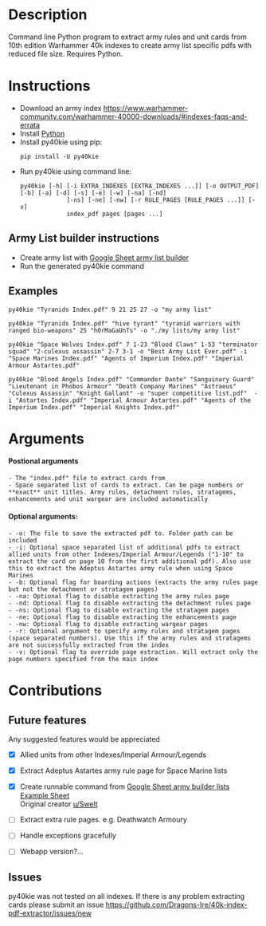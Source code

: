 # Description
Command line Python program to extract army rules and unit cards from 10th edition Warhammer 40k indexes to create army list specific pdfs with reduced file size. Requires Python.

# Instructions
- Download an army index https://www.warhammer-community.com/warhammer-40000-downloads/#indexes-faqs-and-errata  
- Install [Python](https://wiki.python.org/moin/BeginnersGuide/Download)
- Install py40kie using pip:  
  ```
  pip install -U py40kie
  ```
- Run py40kie using command line:  
  ```
  py40kie [-h] [-i EXTRA_INDEXES [EXTRA_INDEXES ...]] [-o OUTPUT_PDF] [-b] [-a] [-d] [-s] [-e] [-w] [-na] [-nd]
               [-ns] [-ne] [-nw] [-r RULE_PAGES [RULE_PAGES ...]] [-v]
               index_pdf pages [pages ...]
  ```
## Army List builder instructions
- Create army list with [Google Sheet army list builder](https://drive.google.com/drive/folders/1_d0pSPt2FGUSlCSWsAF0c2JmgkWIa4DW)  
- Run the generated py40kie command  
## Examples  
  ```
  py40kie "Tyranids Index.pdf" 9 21 25 27 -o "my army list"  
  ```
  ```
  py40kie "Tyranids Index.pdf" "hive tyrant" "tyranid warriors with ranged bio-weapons" 25 "hOrMaGaUnTs" -o "./my lists/my army list"
  ```
  ```
  py40kie "Space Wolves Index.pdf" 7 1-23 "Blood Claws" 1-53 "terminator squad" "2-culexus assassin" 2-7 3-1 -o "Best Army List Ever.pdf" -i "Space Marines Index.pdf" "Agents of Imperium Index.pdf" "Imperial Armour Astartes.pdf"
  ```
  ```
  py40kie "Blood Angels Index.pdf" "Commander Dante" "Sanguinary Guard" "Lieutenant in Phobos Armour" "Death Company Marines" "Astraeus" "Culexus Assassin" "Knight Gallant" -o "super competitive list.pdf"  -i "Astartes Index.pdf" "Imperial Armour Astartes.pdf" "Agents of the Imperium Index.pdf" "Imperial Knights Index.pdf"
  ```
  
  # Arguments
  #### Postional arguments
    - The "index.pdf" file to extract cards from  
    - Space separated list of cards to extract. Can be page numbers or **exact** unit titles. Army rules, detachment rules, stratagems, enhancements and unit wargear are included automatically  
  #### Optional arguments:  
    - -o: The file to save the extracted pdf to. Folder path can be included
    - -i: Optional space separated list of additional pdfs to extract allied units from other Indexes/Imperial Armour/Legends ("1-10" to extract the card on page 10 from the first additional pdf). Also use this to extract the Adeptus Astartes army rule when using Space Marines
    - -b: Optional flag for boarding actions (extracts the army rules page but not the detachment or stratagem pages)  
    - -na: Optional flag to disable extracting the army rules page  
    - -nd: Optional flag to disable extracting the detachment rules page  
    - -ns: Optional flag to disable extracting the stratagem pages  
    - -ne: Optional flag to disable extracting the enhancements page  
    - -nw: Optional flag to disable extracting wargear pages  
    - -r: Optional argument to specify army rules and stratagem pages (space separated numbers). Use this if the army rules and stratagems are not successfully extracted from the index  
    - -v: Optional flag to override page extraction. Will extract only the page numbers specified from the main index  

# Contributions  
## Future features  
Any suggested features would be appreciated  
 - [x] Allied units from other Indexes/Imperial Armour/Legends  
 - [x] Extract Adeptus Astartes army rule page for Space Marine lists  
 - [x] Create runnable command from [Google Sheet army builder lists](https://drive.google.com/drive/folders/1_d0pSPt2FGUSlCSWsAF0c2JmgkWIa4DW)  
       [Example Sheet](https://docs.google.com/spreadsheets/d/1A1lDqmL0f_iH9OIUQWL_v83_leyhm3t0rhyC20UfrPA)  
       Original creator [u/Swelt](https://www.reddit.com/r/WarhammerCompetitive/comments/14br6rw/10e_40k_list_builder_spreadsheets)  
 - [ ] Extract extra rule pages. e.g. Deathwatch Armoury  
 - [ ] Handle exceptions gracefully  
 - [ ] Webapp version?...  


## Issues  
py40kie was not tested on all indexes. If there is any problem extracting cards please submit an issue https://github.com/Dragons-Ire/40k-index-pdf-extractor/issues/new
